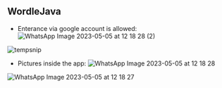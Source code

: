 ## WordleJava
* Enterance via google account is allowed:
![WhatsApp Image 2023-05-05 at 12 18 28 (2)](https://user-images.githubusercontent.com/109238953/236421083-1db572a2-4e52-4ddd-8147-4c807731860f.jpeg)

![tempsnip](https://user-images.githubusercontent.com/109238953/236422690-493ad090-e0b8-4ba3-b072-57dd6ee644e0.png)

* Pictures inside the app:
![WhatsApp Image 2023-05-05 at 12 18 28](https://user-images.githubusercontent.com/109238953/236422792-601d8b01-5dc0-40bd-abb1-0dd85871ad96.jpeg)

![WhatsApp Image 2023-05-05 at 12 18 27](https://user-images.githubusercontent.com/109238953/236422754-1b31a2f1-c767-491b-9534-266f3b1394aa.jpeg)


